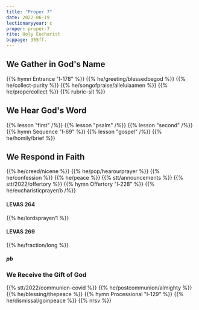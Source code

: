 ```yaml
---
title: "Proper 7"
date: 2022-06-19
lectionaryyear: c
proper: proper-7
rite: Holy Eucharist
bcppage: 355ff.
---
```


## We Gather in God's Name
{{% hymn Entrance "l-178" %}}
{{% he/greeting/blessedbegod %}}
{{% he/collect-purity %}}
{{% he/songofpraise/alleluiaamen %}}
{{% he/propercollect %}}
{{% rubric-sit %}}

## We Hear God's Word
{{% lesson "first" /%}}
{{% lesson "psalm" /%}}
{{% lesson "second" /%}}
{{% hymn Sequence "l-69" %}}
{{% lesson "gospel" /%}}
{{% he/homily/brief %}}

## We Respond in Faith
{{% he/creed/nicene %}}
{{% he/pop/hearourprayer %}}
{{% he/confession %}}
{{% he/peace %}}
{{% stt/announcements %}}
{{% stt/2022/offertory %}}
{{% hymn Offertory "l-228" %}}
{{% he/eucharisticprayer/b /%}}

#### LEVAS 264
{{% he/lordsprayer/1 %}}

#### LEVAS 269
{{% he/fraction/long %}}

##### pb
### We Receive the Gift of God
{{% stt/2022/communion-covid %}}
{{% he/postcommunion/almighty %}}
{{% he/blessing/thepeace %}}
{{% hymn Processional "l-129" %}}
{{% he/dismissal/goinpeace %}}
{{% nrsv %}}
